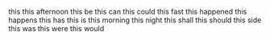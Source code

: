 this
this afternoon
this be
this can
this could
this fast
this happened
this happens
this has
this is
this morning
this night
this shall
this should
this side
this was
this were
this would
